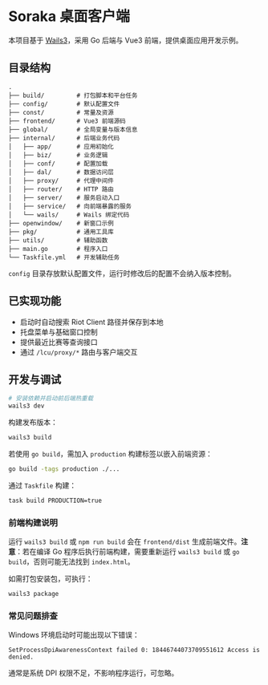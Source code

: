# Soraka 桌面客户端

本项目基于 [Wails3](https://wails.io/)，采用 Go 后端与 Vue3 前端，提供桌面应用开发示例。

## 目录结构

```text
.
├── build/         # 打包脚本和平台任务
├── config/        # 默认配置文件
├── const/         # 常量及资源
├── frontend/      # Vue3 前端源码
├── global/        # 全局变量与版本信息
├── internal/      # 后端业务代码
│   ├── app/       # 应用初始化
│   ├── biz/       # 业务逻辑
│   ├── conf/      # 配置加载
│   ├── dal/       # 数据访问层
│   ├── proxy/     # 代理中间件
│   ├── router/    # HTTP 路由
│   ├── server/    # 服务启动入口
│   ├── service/   # 向前端暴露的服务
│   └── wails/     # Wails 绑定代码
├── openwindow/    # 新窗口示例
├── pkg/           # 通用工具库
├── utils/         # 辅助函数
├── main.go        # 程序入口
└── Taskfile.yml   # 开发辅助任务
```

`config` 目录存放默认配置文件，运行时修改后的配置不会纳入版本控制。

## 已实现功能

- 启动时自动搜索 Riot Client 路径并保存到本地
- 托盘菜单与基础窗口控制
- 提供最近比赛等查询接口
- 通过 `/lcu/proxy/*` 路由与客户端交互

## 开发与调试

```bash
# 安装依赖并启动前后端热重载
wails3 dev
```

构建发布版本：

```bash
wails3 build
```

若使用 `go build`，需加入 `production` 构建标签以嵌入前端资源：

```bash
go build -tags production ./...
```

通过 `Taskfile` 构建：

```bash
task build PRODUCTION=true
```

### 前端构建说明

运行 `wails3 build` 或 `npm run build` 会在 `frontend/dist` 生成前端文件。**注意**：若在编译 Go 程序后执行前端构建，需要重新运行 `wails3 build` 或 `go build`，否则可能无法找到 `index.html`。

如需打包安装包，可执行：

```bash
wails3 package
```

### 常见问题排查

Windows 环境启动时可能出现以下错误：

```
SetProcessDpiAwarenessContext failed 0: 18446744073709551612 Access is denied.
```

通常是系统 DPI 权限不足，不影响程序运行，可忽略。
